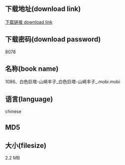 ## 下载地址(download link)
[下载链接 download link](https://tutu365.netlify.app/?s=1086%E3%80%81%E7%99%BD%E8%89%B2%E5%B7%A8%E5%A1%94-%E5%B1%B1%E5%B4%8E%E4%B8%B0%E5%AD%90_%E7%99%BD%E8%89%B2%E5%B7%A8%E5%A1%94-%E5%B1%B1%E5%B4%8E%E4%B8%B0%E5%AD%90_.mobi)

## 下载密码(download password)
8078

## 名称(book name)
1086、白色巨塔-山崎丰子_白色巨塔-山崎丰子_.mobi.mobi

## 语言(language)
chinese

## MD5


## 大小(filesize)
2.2 MB

